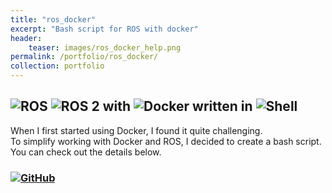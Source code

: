```yaml
---
title: "ros_docker"
excerpt: "Bash script for ROS with docker"
header:
    teaser: images/ros_docker_help.png
permalink: /portfolio/ros_docker/
collection: portfolio
---
```


## ![ROS](https://img.shields.io/badge/ROS-22314E?style=for-the-badge&logo=ROS&logoColor=white) ![ROS 2](https://img.shields.io/badge/ROS_2-22314E?style=for-the-badge&logo=ROS&logoColor=white) with ![Docker](https://img.shields.io/badge/docker-%230db7ed.svg?style=for-the-badge&logo=docker&logoColor=white) written in ![Shell](https://img.shields.io/badge/Shell-121011?style=for-the-badge&logo=gnu-bash&logoColor=white)
When I first started using Docker, I found it quite challenging.   
To simplify working with Docker and ROS, I decided to create a bash script.   
You can check out the details below.
### [![GitHub](https://img.shields.io/badge/GitHub-%23121011.svg?logo=github&logoColor=white)](https://github.com/mars-hss/ros_docker?tab=readme-ov-file#ros_docker)   